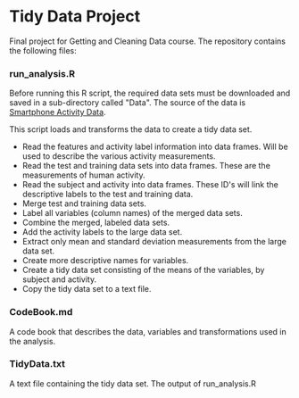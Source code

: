 # Tidy Data Project  
Final project for Getting and Cleaning Data course.
The repository contains the following files:

### run_analysis.R  
Before running this R script, the required data sets must be downloaded and saved in a sub-directory called "Data". The source of the data is
[Smartphone Activity Data](https://d396qusza40orc.cloudfront.net/getdata%2Fprojectfiles%2FUCI%20HAR%20Dataset.zip).

This script loads and transforms the data to create a tidy data set.  
- Read the features and activity label information into data frames. Will be used to describe the various activity measurements.  
- Read the test and training data sets into data frames. These are the measurements of human activity.  
- Read the subject and activity into data frames. These ID's will link the descriptive labels to the test and training data.  
- Merge test and training data sets.  
- Label all variables (column names) of the merged data sets.  
- Combine the merged, labeled data sets.    
- Add the activity labels to the large data set.    
- Extract only mean and standard deviation measurements from the large data set.  
- Create more descriptive names for variables.    
- Create a tidy data set consisting of the means of the variables, by subject and activity.     
- Copy the tidy data set to a text file.    


### CodeBook.md  
A code book that describes the data, variables and transformations 
used in the analysis.

### TidyData.txt  
A text file containing the tidy data set. The output of run_analysis.R  
  
  



